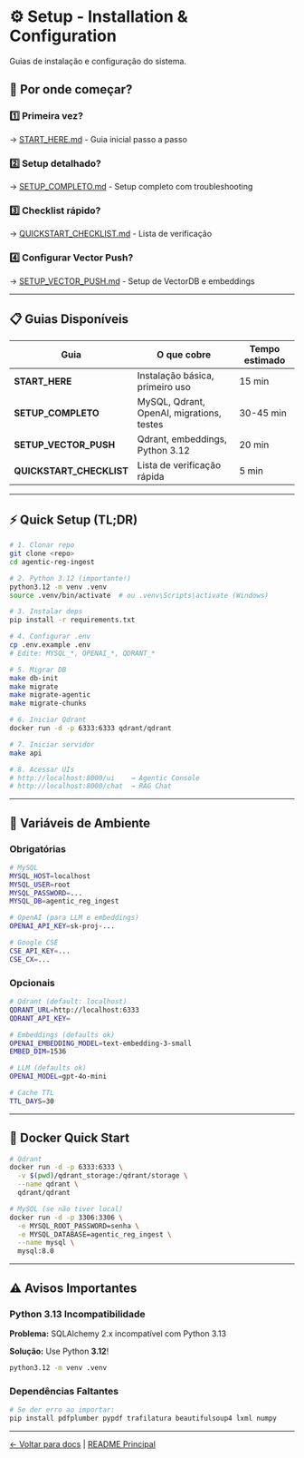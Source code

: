 <!-- SPDX-License-Identifier: MIT | (c) 2025 Leopoldo Carvalho Correia de Lima -->

# ⚙️ Setup - Installation & Configuration

Guias de instalação e configuração do sistema.

## 🚀 Por onde começar?

### 1️⃣ **Primeira vez?**
→ [START_HERE.md](START_HERE.md) - Guia inicial passo a passo

### 2️⃣ **Setup detalhado?**
→ [SETUP_COMPLETO.md](SETUP_COMPLETO.md) - Setup completo com troubleshooting

### 3️⃣ **Checklist rápido?**
→ [QUICKSTART_CHECKLIST.md](QUICKSTART_CHECKLIST.md) - Lista de verificação

### 4️⃣ **Configurar Vector Push?**
→ [SETUP_VECTOR_PUSH.md](SETUP_VECTOR_PUSH.md) - Setup de VectorDB e embeddings

---

## 📋 Guias Disponíveis

| Guia | O que cobre | Tempo estimado |
|------|-------------|----------------|
| **START_HERE** | Instalação básica, primeiro uso | 15 min |
| **SETUP_COMPLETO** | MySQL, Qdrant, OpenAI, migrations, testes | 30-45 min |
| **SETUP_VECTOR_PUSH** | Qdrant, embeddings, Python 3.12 | 20 min |
| **QUICKSTART_CHECKLIST** | Lista de verificação rápida | 5 min |

---

## ⚡ Quick Setup (TL;DR)

```bash
# 1. Clonar repo
git clone <repo>
cd agentic-reg-ingest

# 2. Python 3.12 (importante!)
python3.12 -m venv .venv
source .venv/bin/activate  # ou .venv\Scripts\activate (Windows)

# 3. Instalar deps
pip install -r requirements.txt

# 4. Configurar .env
cp .env.example .env
# Edite: MYSQL_*, OPENAI_*, QDRANT_*

# 5. Migrar DB
make db-init
make migrate
make migrate-agentic
make migrate-chunks

# 6. Iniciar Qdrant
docker run -d -p 6333:6333 qdrant/qdrant

# 7. Iniciar servidor
make api

# 8. Acessar UIs
# http://localhost:8000/ui    → Agentic Console
# http://localhost:8000/chat  → RAG Chat
```

---

## 🔑 Variáveis de Ambiente

### Obrigatórias

```bash
# MySQL
MYSQL_HOST=localhost
MYSQL_USER=root
MYSQL_PASSWORD=...
MYSQL_DB=agentic_reg_ingest

# OpenAI (para LLM e embeddings)
OPENAI_API_KEY=sk-proj-...

# Google CSE
CSE_API_KEY=...
CSE_CX=...
```

### Opcionais

```bash
# Qdrant (default: localhost)
QDRANT_URL=http://localhost:6333
QDRANT_API_KEY=

# Embeddings (defaults ok)
OPENAI_EMBEDDING_MODEL=text-embedding-3-small
EMBED_DIM=1536

# LLM (defaults ok)
OPENAI_MODEL=gpt-4o-mini

# Cache TTL
TTL_DAYS=30
```

---

## 🐳 Docker Quick Start

```bash
# Qdrant
docker run -d -p 6333:6333 \
  -v $(pwd)/qdrant_storage:/qdrant/storage \
  --name qdrant \
  qdrant/qdrant

# MySQL (se não tiver local)
docker run -d -p 3306:3306 \
  -e MYSQL_ROOT_PASSWORD=senha \
  -e MYSQL_DATABASE=agentic_reg_ingest \
  --name mysql \
  mysql:8.0
```

---

## ⚠️ Avisos Importantes

### Python 3.13 Incompatibilidade

**Problema:** SQLAlchemy 2.x incompatível com Python 3.13

**Solução:** Use Python **3.12**!

```bash
python3.12 -m venv .venv
```

### Dependências Faltantes

```bash
# Se der erro ao importar:
pip install pdfplumber pypdf trafilatura beautifulsoup4 lxml numpy
```

---

[← Voltar para docs](../README.md) | [README Principal](../../README.md)

